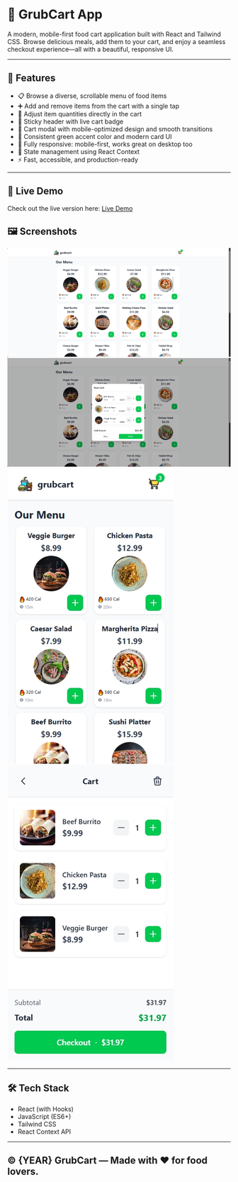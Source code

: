 # 🛒 GrubCart App

A modern, mobile-first food cart application built with React and Tailwind CSS. Browse delicious meals, add them to your cart, and enjoy a seamless checkout experience—all with a beautiful, responsive UI.

---

## 🚀 Features

- 📋 Browse a diverse, scrollable menu of food items
- ➕ Add and remove items from the cart with a single tap
- 🔢 Adjust item quantities directly in the cart
- 🛒 Sticky header with live cart badge
- 🧾 Cart modal with mobile-optimized design and smooth transitions
- 💚 Consistent green accent color and modern card UI
- 📱 Fully responsive: mobile-first, works great on desktop too
- 🧠 State management using React Context
- ⚡ Fast, accessible, and production-ready

---

## 🚀 Live Demo

Check out the live version here: [Live Demo](https://rishabh0-0.github.io/GrubCart/)

## 🖼️ Screenshots

![PC Screenshot](./Screenshots/pc%20-%20viewport.png)
![PC Cart Screenshot](./Screenshots/pc%20cart-view.png)
![Mobile Screenshot](./Screenshots/mobile-view.png)
![Mobile Cart Screenshot](./Screenshots/mobile%20cart-view.png)

---

## 🛠️ Tech Stack

- React (with Hooks)
- JavaScript (ES6+)
- Tailwind CSS
- React Context API

---

## © {YEAR} GrubCart — Made with ❤️ for food lovers.
